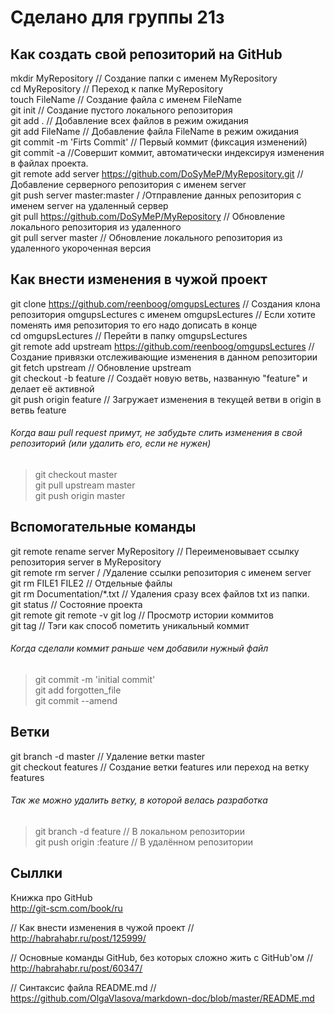 Сделано для группы 21з
============

Как создать свой репозиторий на GitHub
-------------------------
mkdir MyRepository // Создание папки с именем MyRepository <br/>
cd MyRepository // Переход к папке MyRepository <br/>
touch FileName // Создание файла с именем FileName <br/>
git init // Создание пустого локального репозитория <br/>
git add . // Добавление всех файлов в режим ожидания <br/>
git add FileName // Добавление файла FileName в режим ожидания <br/>
git commit -m 'Firts Commit' // Первый коммит (фиксация изменений) <br/>
git commit -a //Совершит коммит, автоматически индексируя изменения в файлах проекта. <br/>
git remote add server https://github.com/DoSyMeP/MyRepository.git // Добавление серверного репозитория с именем server <br/>
git push server master:master / /Отправление данных репозитория с именем server на удаленный сервер <br/>
git pull https://github.com/DoSyMeP/MyRepository // Обновление локального репозитория из удаленного <br/>
git pull server master // Обновление локального репозитория из удаленного укороченная версия <br/>

Как внести изменения в чужой проект
-------------------------
git clone https://github.com/reenboog/omgupsLectures // Создания клона репозитория omgupsLectures c именем omgupsLectures
// Eсли хотите поменять имя репозитория то его надо дописать в конце <br/>
cd omgupsLectures // Перейти в папку omgupsLectures <br/>
git remote add upstream https://github.com/reenboog/omgupsLectures // Создание привязки отслеживающие изменения в данном репозитории <br/>
git fetch upstream // Обновление upstream <br/>
git checkout -b feature // Создаёт новую ветвь, названную "feature" и делает её активной <br/>
git push origin feature // Загружает изменения в текущей ветви в origin в ветвь feature <br/>
###### Когда ваш pull request примут, не забудьте слить изменения в свой репозиторий (или удалить его, если не нужен) ######
> git checkout master <br/>
> git pull upstream master <br/>
> git push origin master <br/>

Вспомогательные команды
-------------------------
git remote rename server MyRepository // Переименовывает ссылку репозитория server в MyRepository <br/>
git remote rm server / /Удаление ссылки репозитория с именем server <br/>
git rm FILE1 FILE2 // Отдельные файлы <br/>
git rm Documentation/\*.txt // Удаления сразу всех файлов txt из папки. <br/>
git status // Состояние проекта <br/>
git remote 
git remote -v
git log // Просмотр истории коммитов <br/>
git tag // Тэги как способ пометить уникальный коммит <br/>

###### Когда сделали коммит раньше чем добавили нужный файл ######
> git commit -m 'initial commit' <br/>
> git add forgotten_file <br/>
> git commit --amend<br/>

Ветки
-------------------------
git branch -d master // Удаление ветки master <br/>
git checkout features // Создание ветки features или переход на ветку features <br/>
###### Так же можно удалить ветку, в которой велась разработка ######
> git branch -d feature // В локальном репозитории <br/>
> git push origin :feature // В удалённом репозитории <br/>

Сыллки
-------------------------
Книжка про GitHub <br/>
http://git-scm.com/book/ru <br/>

// Как внести изменения в чужой проект // <br/>
http://habrahabr.ru/post/125999/ <br/>

// Основные команды GitHub, без которых сложно жить с GitHub'ом // <br/>
http://habrahabr.ru/post/60347/ <br/>

// Синтаксис файла README.md // <br/>
https://github.com/OlgaVlasova/markdown-doc/blob/master/README.md <br/>
